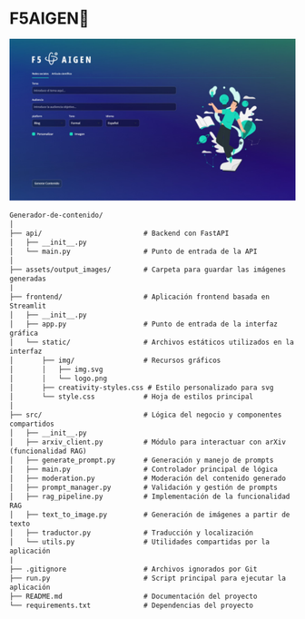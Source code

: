 # F5AIGEN🚀

![](./assets/aigen.jpg)


    Generador-de-contenido/
    │
    ├── api/                         # Backend con FastAPI
    │   ├── __init__.py
    │   └── main.py                  # Punto de entrada de la API
    │
    ├── assets/output_images/        # Carpeta para guardar las imágenes generadas
    |
    ├── frontend/                    # Aplicación frontend basada en Streamlit
    │   ├── __init__.py
    │   ├── app.py                   # Punto de entrada de la interfaz gráfica
    │   └── static/                  # Archivos estáticos utilizados en la interfaz
    │       ├── img/                 # Recursos gráficos
    │       │   ├── img.svg
    │       │   └── logo.png
    │       ├── creativity-styles.css # Estilo personalizado para svg
    │       └── style.css            # Hoja de estilos principal
    │
    ├── src/                         # Lógica del negocio y componentes compartidos
    │   ├── __init__.py
    │   ├── arxiv_client.py          # Módulo para interactuar con arXiv (funcionalidad RAG)
    │   ├── generate_prompt.py       # Generación y manejo de prompts
    │   ├── main.py                  # Controlador principal de lógica
    │   ├── moderation.py            # Moderación del contenido generado
    │   ├── prompt_manager.py        # Validación y gestión de prompts
    │   ├── rag_pipeline.py          # Implementación de la funcionalidad RAG
    │   ├── text_to_image.py         # Generación de imágenes a partir de texto
    │   ├── traductor.py             # Traducción y localización
    │   └── utils.py                 # Utilidades compartidas por la aplicación
    |
    ├── .gitignore                   # Archivos ignorados por Git
    ├── run.py                       # Script principal para ejecutar la aplicación
    ├── README.md                    # Documentación del proyecto
    └── requirements.txt             # Dependencias del proyecto
